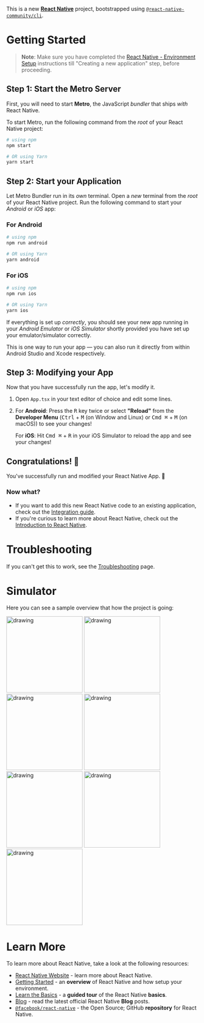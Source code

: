 This is a new [**React Native**](https://reactnative.dev) project, bootstrapped using [`@react-native-community/cli`](https://github.com/react-native-community/cli).

# Getting Started

>**Note**: Make sure you have completed the [React Native - Environment Setup](https://reactnative.dev/docs/environment-setup) instructions till "Creating a new application" step, before proceeding.

## Step 1: Start the Metro Server

First, you will need to start **Metro**, the JavaScript _bundler_ that ships _with_ React Native.

To start Metro, run the following command from the _root_ of your React Native project:

```bash
# using npm
npm start

# OR using Yarn
yarn start
```

## Step 2: Start your Application

Let Metro Bundler run in its _own_ terminal. Open a _new_ terminal from the _root_ of your React Native project. Run the following command to start your _Android_ or _iOS_ app:

### For Android

```bash
# using npm
npm run android

# OR using Yarn
yarn android
```

### For iOS

```bash
# using npm
npm run ios

# OR using Yarn
yarn ios
```

If everything is set up _correctly_, you should see your new app running in your _Android Emulator_ or _iOS Simulator_ shortly provided you have set up your emulator/simulator correctly.

This is one way to run your app — you can also run it directly from within Android Studio and Xcode respectively.

## Step 3: Modifying your App

Now that you have successfully run the app, let's modify it.

1. Open `App.tsx` in your text editor of choice and edit some lines.
2. For **Android**: Press the <kbd>R</kbd> key twice or select **"Reload"** from the **Developer Menu** (<kbd>Ctrl</kbd> + <kbd>M</kbd> (on Window and Linux) or <kbd>Cmd ⌘</kbd> + <kbd>M</kbd> (on macOS)) to see your changes!

   For **iOS**: Hit <kbd>Cmd ⌘</kbd> + <kbd>R</kbd> in your iOS Simulator to reload the app and see your changes!

## Congratulations! :tada:

You've successfully run and modified your React Native App. :partying_face:

### Now what?

- If you want to add this new React Native code to an existing application, check out the [Integration guide](https://reactnative.dev/docs/integration-with-existing-apps).
- If you're curious to learn more about React Native, check out the [Introduction to React Native](https://reactnative.dev/docs/getting-started).

# Troubleshooting

If you can't get this to work, see the [Troubleshooting](https://reactnative.dev/docs/troubleshooting) page.

# Simulator

Here you can see a sample overview that how the project is going:

<img src="https://github.com/jonfer1022/netflix-clone-RN/assets/75956299/d4053b7f-af8b-417b-9e58-d3e86e84b53f" alt="drawing" width="200" style=""/>
<img src="https://github.com/jonfer1022/netflix-clone-RN/assets/75956299/42ba8878-e64a-4d30-ad57-60cee483bc62" alt="drawing" width="200"/>
<img src="https://github.com/jonfer1022/netflix-clone-RN/assets/75956299/2a608fe4-be69-4d1c-8f22-0acc946e59b3" alt="drawing" width="200"/>
<img src="https://github.com/jonfer1022/netflix-clone-RN/assets/75956299/0208ae4b-1847-40cf-9efe-44e240316093" alt="drawing" width="200"/>
<img src="https://github.com/jonfer1022/netflix-clone-RN/assets/75956299/80870019-dd28-4e8d-86fe-29f36ecc6b68" alt="drawing" width="200"/>
<img src="https://github.com/jonfer1022/netflix-clone-RN/assets/75956299/8c7fd97d-18f9-4623-879b-6d9304d21936" alt="drawing" width="200"/>
<img src="https://github.com/jonfer1022/netflix-clone-RN/assets/75956299/a981c4dc-3a11-471c-ac87-8302ddf97b7f" alt="drawing" width="200"/>

# Learn More

To learn more about React Native, take a look at the following resources:

- [React Native Website](https://reactnative.dev) - learn more about React Native.
- [Getting Started](https://reactnative.dev/docs/environment-setup) - an **overview** of React Native and how setup your environment.
- [Learn the Basics](https://reactnative.dev/docs/getting-started) - a **guided tour** of the React Native **basics**.
- [Blog](https://reactnative.dev/blog) - read the latest official React Native **Blog** posts.
- [`@facebook/react-native`](https://github.com/facebook/react-native) - the Open Source; GitHub **repository** for React Native.
